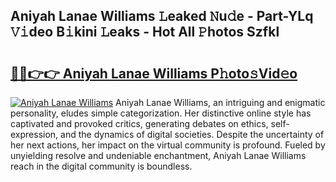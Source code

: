 ## Aniyah Lanae Williams 𝙻eaked 𝙽u𝚍e - Part-YLq 𝚅𝚒deo B𝚒kini 𝙻eaks - Hot All 𝙿hotos Szfkl

# <h2><a href="http://ld0mh7t.urlbe.top/?page=Aniyah+Lanae+Williams">🔗🔗👉👉 Aniyah Lanae Williams P𝚑oto𝚜Vid𝚎o</a></h2>

[![Aniyah Lanae Williams](https://i.imgur.com/eBuTRDB.gif)](http://ld0mh7t.urlbe.top/?page=Aniyah+Lanae+Williams)
Aniyah Lanae Williams, an intriguing and enigmatic personality, eludes simple categorization. Her distinctive online style has captivated and provoked critics, generating debates on ethics, self-expression, and the dynamics of digital societies. Despite the uncertainty of her next actions, her impact on the virtual community is profound. Fueled by unyielding resolve and undeniable enchantment, Aniyah Lanae Williams reach in the digital community is boundless.
